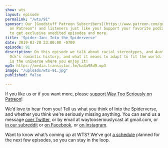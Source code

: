 ```yaml
---
show: wts
layout: episode
permalink: "/wts/91"
sponsor: Our [Goodstuff Patreon Subscribers](https://www.patreon.com/goodstuff "Goodstuff
  on Patreon") and listeners just like you! Support your favorite podcasts directly
  to get exclusive unedited episodes and more.
title: 'Spider-Jan: Into the Spiderverse'
date: 2019-03-28 23:00:00 -0700
episode: 91
description: On this episode we talk about racial stereotypes, and Aunt May and Doc
  Ock's romantic history, and what it means to adapt to fit the world. I hope this
  is the universe where you enjoy it!
mp3: https://media.transistor.fm/ba4a98d9.mp3
image: "/uploads/wts-91.jpg"
published: false

---
```

If you like us or if you want more, please [support Way Too Seriously on Patreon](https://www.patreon.com/clockworkscast)!

We’d love to hear from you! Tell us what you think of Into the Spiderverse, and whether you think we're seriously missing anything. You can send us a message [over Twitter](http://www.twitter.com/wtscast), or by email at waytooseriouslycast at gmail.com, or [in our subreddit](https://www.reddit.com/r/Goodstuff_fm/) or [on Facebook](http://www.facebook.com/wtscast), or [on instagram](https://www.instagram.com/waytooseriously/).

Want to know what’s coming up at WTS? We’ve got [a schedule](https://docs.google.com/document/d/1f6fvTgbzQOCUD_potL6mWClmSC3D2cOBgKz36OwSC68) planned for the next few episodes, so you can stay in the loop.